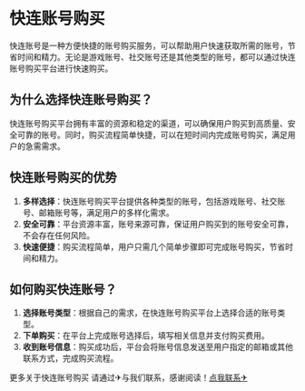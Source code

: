 # 快连账号购买

快连账号是一种方便快捷的账号购买服务，可以帮助用户快速获取所需的账号，节省时间和精力。无论是游戏账号、社交账号还是其他类型的账号，都可以通过快连账号购买平台进行快速购买。

## 为什么选择快连账号购买？

快连账号购买平台拥有丰富的资源和稳定的渠道，可以确保用户购买到高质量、安全可靠的账号。同时，购买流程简单快捷，可以在短时间内完成账号购买，满足用户的急需需求。

## 快连账号购买的优势

1. **多样选择**：快连账号购买平台提供各种类型的账号，包括游戏账号、社交账号、邮箱账号等，满足用户的多样化需求。
2. **安全可靠**：平台资源丰富，账号来源可靠，保证用户购买到的账号安全可靠，不会存在任何风险。
3. **快速便捷**：购买流程简单，用户只需几个简单步骤即可完成账号购买，节省时间和精力。

## 如何购买快连账号？

1. **选择账号类型**：根据自己的需求，在快连账号购买平台上选择合适的账号类型。
2. **下单购买**：在平台上完成账号选择后，填写相关信息并支付购买费用。
3. **收到账号信息**：购买成功后，平台会将账号信息发送至用户指定的邮箱或其他联系方式，完成购买流程。

更多关于快连账号购买 请通过✈与我们联系，感谢阅读！[点我联系✈](https://dl.G208.com)